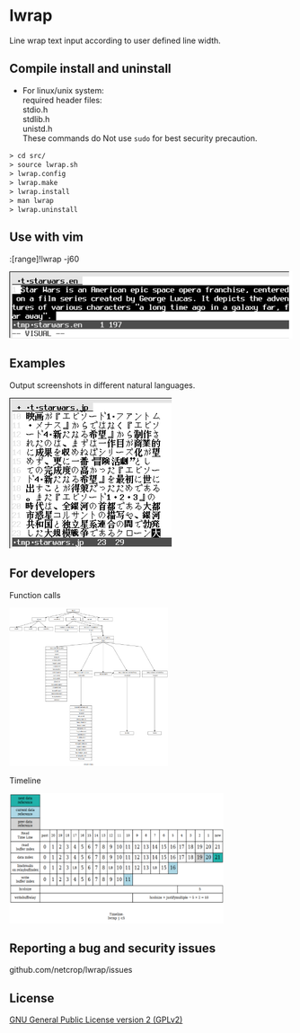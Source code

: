 # lwrap
Line wrap text input according to user defined line width.

## Compile install and uninstall

* For linux/unix system:  
required header files:  
stdio.h  
stdlib.h  
unistd.h  
These commands do Not use ```sudo``` for best security precaution.
```
> cd src/
> source lwrap.sh
> lwrap.config
> lwrap.make
> lwrap.install
> man lwrap
> lwrap.uninstall
```
## Use with vim
:[range]!lwrap -j60

![Alt text](misc/lwrap.gif?raw=true "")

## Examples

Output screenshots in different natural languages.

![Alt text](misc/examples.gif?raw=true "")

## For developers

Function calls

<img src="misc/functions.png" height="282" width="282">

Timeline

<img src="misc/timeline.png" height="232" width="382">

## Reporting a bug and security issues

github.com/netcrop/lwrap/issues

## License

[GNU General Public License version 2 (GPLv2)](https://github.com/netcrop/lwrap/COPYING)
